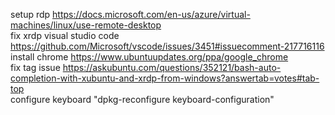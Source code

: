 setup rdp https://docs.microsoft.com/en-us/azure/virtual-machines/linux/use-remote-desktop </br>
fix xrdp visual studio code https://github.com/Microsoft/vscode/issues/3451#issuecomment-217716116 </br>
install chrome https://www.ubuntuupdates.org/ppa/google_chrome </br>
fix tag issue https://askubuntu.com/questions/352121/bash-auto-completion-with-xubuntu-and-xrdp-from-windows?answertab=votes#tab-top </br>
configure keyboard "dpkg-reconfigure keyboard-configuration"
